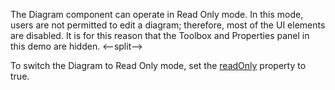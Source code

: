 The Diagram component can operate in Read Only mode. In this mode, users are not permitted to edit a diagram; therefore, most of the UI elements are disabled. It is for this reason that the Toolbox and Properties panel in this demo are hidden.
<--split-->

To switch the Diagram to Read Only mode, set the [readOnly](/Documentation/ApiReference/UI_Components/dxDiagram/Configuration/#readOnly) property to true.